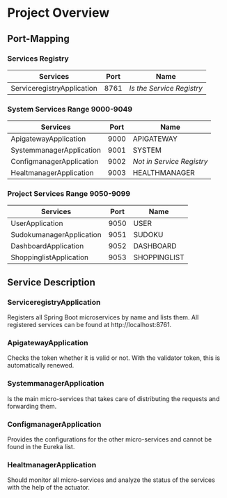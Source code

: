# Project Overview

## Port-Mapping

### Services Registry

| Services                    | Port | Name          |
|-----------------------------|------|---------------|
| ServiceregistryApplication  | 8761 |*Is the Service Registry* | 

### System Services Range 9000-9049

| Services                   | Port | Name          |
|-----------------------------|------|---------------|
| ApigatewayApplication       | 9000 | APIGATEWAY    |
| SystemmanagerApplication    | 9001 | SYSTEM        |
| ConfigmanagerApplication    | 9002 | *Not in Service Registry* |
| HealtmanagerApplication     | 9003 | HEALTHMANAGER |

### Project Services Range 9050-9099

| Services               | Port | Name          |
|-------------------------|------|---------------|
| UserApplication         | 9050 | USER          |
| SudokumanagerApplication| 9051 | SUDOKU        |
| DashboardApplication    | 9052 | DASHBOARD     |
| ShoppinglistApplication  | 9053 | SHOPPINGLIST  |

## Service Description

### ServiceregistryApplication

Registers all Spring Boot microservices by name and lists them. All registered services can be found
at http://localhost:8761.

### ApigatewayApplication

Checks the token whether it is valid or not. With the validator token, this is automatically renewed.

### SystemmanagerApplication

Is the main micro-services that takes care of distributing the requests and forwarding them.

### ConfigmanagerApplication

Provides the configurations for the other micro-services and cannot be found in the Eureka list.

### HealtmanagerApplication

Should monitor all micro-services and analyze the status of the services with the help of the actuator.
